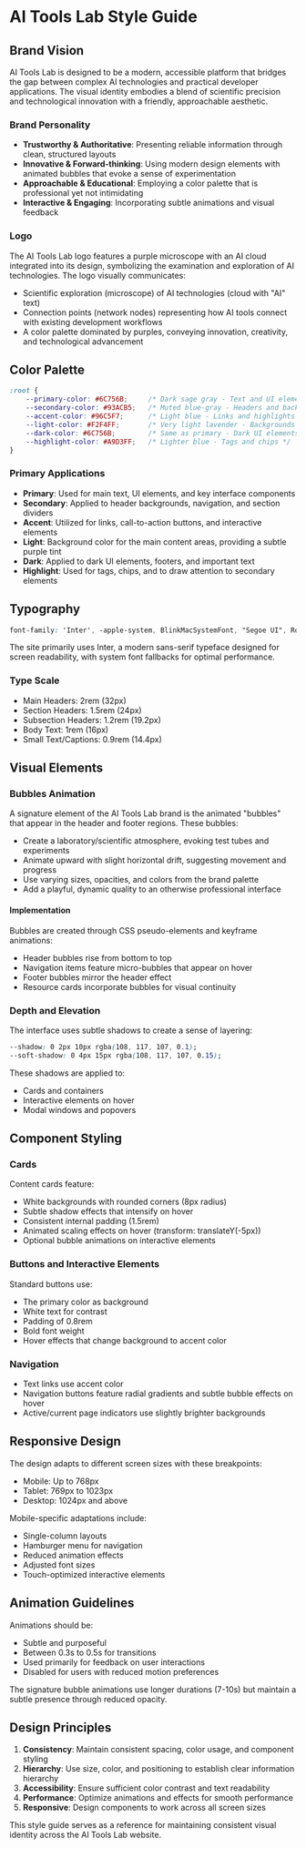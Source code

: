 # AI Tools Lab Style Guide

## Brand Vision

AI Tools Lab is designed to be a modern, accessible platform that bridges the gap between complex AI technologies and practical developer applications. The visual identity embodies a blend of scientific precision and technological innovation with a friendly, approachable aesthetic.

### Brand Personality

- **Trustworthy & Authoritative**: Presenting reliable information through clean, structured layouts
- **Innovative & Forward-thinking**: Using modern design elements with animated bubbles that evoke a sense of experimentation
- **Approachable & Educational**: Employing a color palette that is professional yet not intimidating
- **Interactive & Engaging**: Incorporating subtle animations and visual feedback

### Logo

The AI Tools Lab logo features a purple microscope with an AI cloud integrated into its design, symbolizing the examination and exploration of AI technologies. The logo visually communicates:

- Scientific exploration (microscope) of AI technologies (cloud with "AI" text)
- Connection points (network nodes) representing how AI tools connect with existing development workflows
- A color palette dominated by purples, conveying innovation, creativity, and technological advancement

## Color Palette

```css
:root {
    --primary-color: #6C756B;     /* Dark sage gray - Text and UI elements */
    --secondary-color: #93ACB5;   /* Muted blue-gray - Headers and backgrounds */
    --accent-color: #96C5F7;      /* Light blue - Links and highlights */
    --light-color: #F2F4FF;       /* Very light lavender - Backgrounds */
    --dark-color: #6C756B;        /* Same as primary - Dark UI elements */
    --highlight-color: #A9D3FF;   /* Lighter blue - Tags and chips */
}
```

### Primary Applications

- **Primary**: Used for main text, UI elements, and key interface components
- **Secondary**: Applied to header backgrounds, navigation, and section dividers
- **Accent**: Utilized for links, call-to-action buttons, and interactive elements
- **Light**: Background color for the main content areas, providing a subtle purple tint
- **Dark**: Applied to dark UI elements, footers, and important text
- **Highlight**: Used for tags, chips, and to draw attention to secondary elements

## Typography

```css
font-family: 'Inter', -apple-system, BlinkMacSystemFont, "Segoe UI", Roboto, Helvetica, Arial, sans-serif;
```

The site primarily uses Inter, a modern sans-serif typeface designed for screen readability, with system font fallbacks for optimal performance.

### Type Scale

- Main Headers: 2rem (32px)
- Section Headers: 1.5rem (24px)
- Subsection Headers: 1.2rem (19.2px)
- Body Text: 1rem (16px)
- Small Text/Captions: 0.9rem (14.4px)

## Visual Elements

### Bubbles Animation

A signature element of the AI Tools Lab brand is the animated "bubbles" that appear in the header and footer regions. These bubbles:

- Create a laboratory/scientific atmosphere, evoking test tubes and experiments
- Animate upward with slight horizontal drift, suggesting movement and progress
- Use varying sizes, opacities, and colors from the brand palette
- Add a playful, dynamic quality to an otherwise professional interface

#### Implementation

Bubbles are created through CSS pseudo-elements and keyframe animations:
- Header bubbles rise from bottom to top
- Navigation items feature micro-bubbles that appear on hover
- Footer bubbles mirror the header effect
- Resource cards incorporate bubbles for visual continuity

### Depth and Elevation

The interface uses subtle shadows to create a sense of layering:

```css
--shadow: 0 2px 10px rgba(108, 117, 107, 0.1);
--soft-shadow: 0 4px 15px rgba(108, 117, 107, 0.15);
```

These shadows are applied to:
- Cards and containers
- Interactive elements on hover
- Modal windows and popovers

## Component Styling

### Cards

Content cards feature:
- White backgrounds with rounded corners (8px radius)
- Subtle shadow effects that intensify on hover
- Consistent internal padding (1.5rem)
- Animated scaling effects on hover (transform: translateY(-5px))
- Optional bubble animations on interactive elements

### Buttons and Interactive Elements

Standard buttons use:
- The primary color as background
- White text for contrast
- Padding of 0.8rem
- Bold font weight
- Hover effects that change background to accent color

### Navigation

- Text links use accent color
- Navigation buttons feature radial gradients and subtle bubble effects on hover
- Active/current page indicators use slightly brighter backgrounds

## Responsive Design

The design adapts to different screen sizes with these breakpoints:

- Mobile: Up to 768px
- Tablet: 769px to 1023px
- Desktop: 1024px and above

Mobile-specific adaptations include:
- Single-column layouts
- Hamburger menu for navigation
- Reduced animation effects
- Adjusted font sizes
- Touch-optimized interactive elements

## Animation Guidelines

Animations should be:
- Subtle and purposeful
- Between 0.3s to 0.5s for transitions
- Used primarily for feedback on user interactions
- Disabled for users with reduced motion preferences

The signature bubble animations use longer durations (7-10s) but maintain a subtle presence through reduced opacity.

## Design Principles

1. **Consistency**: Maintain consistent spacing, color usage, and component styling
2. **Hierarchy**: Use size, color, and positioning to establish clear information hierarchy
3. **Accessibility**: Ensure sufficient color contrast and text readability
4. **Performance**: Optimize animations and effects for smooth performance
5. **Responsive**: Design components to work across all screen sizes

This style guide serves as a reference for maintaining consistent visual identity across the AI Tools Lab website.